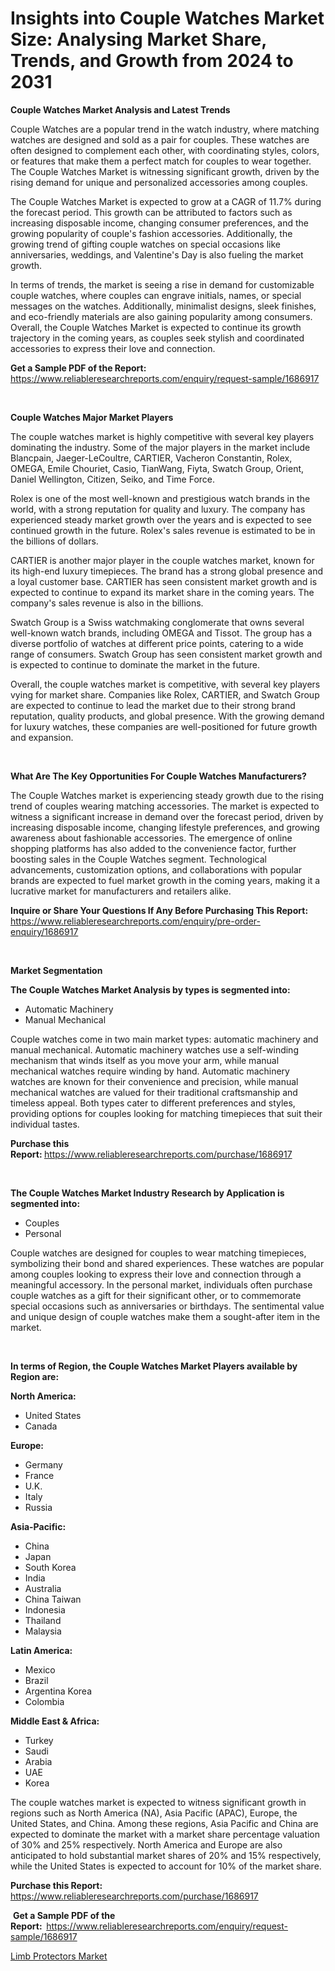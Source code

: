<p><h1>Insights into Couple Watches Market Size: Analysing Market Share, Trends, and Growth from 2024 to 2031</h1></p><p><strong>Couple Watches Market Analysis and Latest Trends</strong></p>
<p><p>Couple Watches are a popular trend in the watch industry, where matching watches are designed and sold as a pair for couples. These watches are often designed to complement each other, with coordinating styles, colors, or features that make them a perfect match for couples to wear together. The Couple Watches Market is witnessing significant growth, driven by the rising demand for unique and personalized accessories among couples. </p><p>The Couple Watches Market is expected to grow at a CAGR of 11.7% during the forecast period. This growth can be attributed to factors such as increasing disposable income, changing consumer preferences, and the growing popularity of couple's fashion accessories. Additionally, the growing trend of gifting couple watches on special occasions like anniversaries, weddings, and Valentine's Day is also fueling the market growth.</p><p>In terms of trends, the market is seeing a rise in demand for customizable couple watches, where couples can engrave initials, names, or special messages on the watches. Additionally, minimalist designs, sleek finishes, and eco-friendly materials are also gaining popularity among consumers. Overall, the Couple Watches Market is expected to continue its growth trajectory in the coming years, as couples seek stylish and coordinated accessories to express their love and connection.</p></p>
<p><strong>Get a Sample PDF of the Report:&nbsp;</strong> <a href="https://www.reliableresearchreports.com/enquiry/request-sample/1686917">https://www.reliableresearchreports.com/enquiry/request-sample/1686917</a></p>
<p>&nbsp;</p>
<p><strong>Couple Watches Major Market Players</strong></p>
<p><p>The couple watches market is highly competitive with several key players dominating the industry. Some of the major players in the market include Blancpain, Jaeger-LeCoultre, CARTIER, Vacheron Constantin, Rolex, OMEGA, Emile Chouriet, Casio, TianWang, Fiyta, Swatch Group, Orient, Daniel Wellington, Citizen, Seiko, and Time Force.</p><p>Rolex is one of the most well-known and prestigious watch brands in the world, with a strong reputation for quality and luxury. The company has experienced steady market growth over the years and is expected to see continued growth in the future. Rolex's sales revenue is estimated to be in the billions of dollars.</p><p>CARTIER is another major player in the couple watches market, known for its high-end luxury timepieces. The brand has a strong global presence and a loyal customer base. CARTIER has seen consistent market growth and is expected to continue to expand its market share in the coming years. The company's sales revenue is also in the billions.</p><p>Swatch Group is a Swiss watchmaking conglomerate that owns several well-known watch brands, including OMEGA and Tissot. The group has a diverse portfolio of watches at different price points, catering to a wide range of consumers. Swatch Group has seen consistent market growth and is expected to continue to dominate the market in the future.</p><p>Overall, the couple watches market is competitive, with several key players vying for market share. Companies like Rolex, CARTIER, and Swatch Group are expected to continue to lead the market due to their strong brand reputation, quality products, and global presence. With the growing demand for luxury watches, these companies are well-positioned for future growth and expansion.</p></p>
<p>&nbsp;</p>
<p><strong>What Are The Key Opportunities For Couple Watches Manufacturers?</strong></p>
<p><p>The Couple Watches market is experiencing steady growth due to the rising trend of couples wearing matching accessories. The market is expected to witness a significant increase in demand over the forecast period, driven by increasing disposable income, changing lifestyle preferences, and growing awareness about fashionable accessories. The emergence of online shopping platforms has also added to the convenience factor, further boosting sales in the Couple Watches segment. Technological advancements, customization options, and collaborations with popular brands are expected to fuel market growth in the coming years, making it a lucrative market for manufacturers and retailers alike.</p></p>
<p><strong>Inquire or Share Your Questions If Any Before Purchasing This Report:</strong> <a href="https://www.reliableresearchreports.com/enquiry/pre-order-enquiry/1686917">https://www.reliableresearchreports.com/enquiry/pre-order-enquiry/1686917</a></p>
<p>&nbsp;</p>
<p><strong>Market Segmentation</strong></p>
<p><strong>The Couple Watches Market Analysis by types is segmented into:</strong></p>
<p><ul><li>Automatic Machinery</li><li>Manual Mechanical</li></ul></p>
<p><p>Couple watches come in two main market types: automatic machinery and manual mechanical. Automatic machinery watches use a self-winding mechanism that winds itself as you move your arm, while manual mechanical watches require winding by hand. Automatic machinery watches are known for their convenience and precision, while manual mechanical watches are valued for their traditional craftsmanship and timeless appeal. Both types cater to different preferences and styles, providing options for couples looking for matching timepieces that suit their individual tastes.</p></p>
<p><strong>Purchase this Report:&nbsp;</strong><a href="https://www.reliableresearchreports.com/purchase/1686917">https://www.reliableresearchreports.com/purchase/1686917</a></p>
<p>&nbsp;</p>
<p><strong>The Couple Watches Market Industry Research by Application is segmented into:</strong></p>
<p><ul><li>Couples</li><li>Personal</li></ul></p>
<p><p>Couple watches are designed for couples to wear matching timepieces, symbolizing their bond and shared experiences. These watches are popular among couples looking to express their love and connection through a meaningful accessory. In the personal market, individuals often purchase couple watches as a gift for their significant other, or to commemorate special occasions such as anniversaries or birthdays. The sentimental value and unique design of couple watches make them a sought-after item in the market.</p></p>
<p>&nbsp;</p>
<p><strong>In terms of Region, the Couple Watches Market Players available by Region are:</strong></p>
<p>
    <p> <strong> North America: </strong>
        <ul>
            <li>United States</li>
            <li>Canada</li>
        </ul>
        </p> 
    <p> <strong> Europe: </strong>
        <ul>
            <li>Germany</li>
            <li>France</li>
            <li>U.K.</li>
            <li>Italy</li>
            <li>Russia</li>
        </ul>
        </p> 
    <p> <strong> Asia-Pacific: </strong>
        <ul>
            <li>China</li>
            <li>Japan</li>
            <li>South Korea</li>
            <li>India</li>
            <li>Australia</li>
            <li>China Taiwan</li>
            <li>Indonesia</li>
            <li>Thailand</li>
            <li>Malaysia</li>
        </ul>
        </p> 
    <p> <strong> Latin America: </strong>
        <ul>
            <li>Mexico</li>
            <li>Brazil</li>
            <li>Argentina Korea</li>
            <li>Colombia</li>
        </ul>
        </p> 
    <p> <strong> Middle East & Africa: </strong>
        <ul>
            <li>Turkey</li>
            <li>Saudi</li>
            <li>Arabia</li>
            <li>UAE</li>
            <li>Korea</li>
        </ul>
    </p>
    </p>
<p><p>The couple watches market is expected to witness significant growth in regions such as North America (NA), Asia Pacific (APAC), Europe, the United States, and China. Among these regions, Asia Pacific and China are expected to dominate the market with a market share percentage valuation of 30% and 25% respectively. North America and Europe are also anticipated to hold substantial market shares of 20% and 15% respectively, while the United States is expected to account for 10% of the market share.</p></p>
<p><strong>Purchase this Report: </strong><a href="https://www.reliableresearchreports.com/purchase/1686917">https://www.reliableresearchreports.com/purchase/1686917</a></p>
<p>&nbsp;<strong>Get a Sample PDF of the Report:&nbsp;&nbsp;</strong><a href="https://www.reliableresearchreports.com/enquiry/request-sample/1686917">https://www.reliableresearchreports.com/enquiry/request-sample/1686917</a></p>
<p><strong></strong></p>
<p><p><a href="https://github.com/CliffMedina6/Market-Research-Report-List-4/blob/main/limb-protectors-market.md">Limb Protectors Market</a></p></p>
